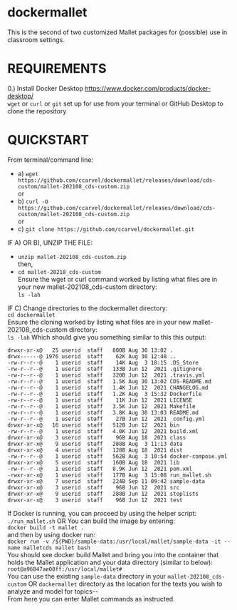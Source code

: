 # dockermallet
This is the second of two customized Mallet packages for (possible) use in classroom settings. <br>
# REQUIREMENTS<BR>
0.) Install Docker Desktop https://www.docker.com/products/docker-desktop/<br>
```wget``` or ```curl``` or ```git``` set up for use from your terminal or GitHub Desktop to clone the repository <br>
# QUICKSTART<BR>
From terminal/command line:<br>
- a)  ```wget https://github.com/ccarvel/dockermallet/releases/download/cds-custom/mallet-202108_cds-custom.zip```  
or  
- b) ```curl -O https://github.com/ccarvel/dockermallet/releases/download/cds-custom/mallet-202108_cds-custom.zip```  
or  
- c) ```git clone https://github.com/ccarvel/dockermallet.git```

IF A) OR B), UNZIP THE FILE:  
- ```unzip mallet-202108_cds-custom.zip```  
then,   
- ```cd mallet-20218_cds-custom```  
Ensure the wget or curl command worked by listing what files are in your new mallet-202108_cds-custom directory:  
```ls -lah```  

IF C)
Change directories to the dockermallet directory:  
```cd dockermallet```    
Ensure the cloning worked by listing what files are in your new mallet-202108_cds-custom directory:  
```ls -lah```
Which should give you something similar to this this output:  
```total 176
drwxr-xr-x@   25 userid  staff   800B Aug 30 13:02 .
drwx------@ 1976 userid  staff    62K Aug 30 12:48 ..
-rw-r--r--@    1 userid  staff    14K Aug  3 18:15 .DS_Store
-rw-r--r--@    1 userid  staff   133B Jun 12  2021 .gitignore
-rw-r--r--@    1 userid  staff   320B Jun 12  2021 .travis.yml
-rw-r--r--@    1 userid  staff   1.5K Aug 30 13:02 CDS-README.md
-rw-r--r--@    1 userid  staff   1.4K Jun 12  2021 CHANGELOG.md
-rw-r--r--@    1 userid  staff   1.2K Aug  3 15:32 Dockerfile
-rw-r--r--@    1 userid  staff    11K Jun 12  2021 LICENSE
-rw-r--r--@    1 userid  staff   3.5K Jun 12  2021 Makefile
-rw-r--r--@    1 userid  staff   3.8K Aug 30 13:03 README.md
-rw-r--r--@    1 userid  staff    27B Jun 12  2021 _config.yml
drwxr-xr-x@   16 userid  staff   512B Jun 12  2021 bin
-rw-r--r--@    1 userid  staff   4.0K Jun 12  2021 build.xml
drwxr-xr-x@    3 userid  staff    96B Aug 18  2021 class
drwxr-xr-x@    9 userid  staff   288B Aug  3 11:13 data
drwxr-xr-x@    4 userid  staff   128B Aug 18  2021 dist
-rw-r--r--@    1 userid  staff   562B Aug  3 10:54 docker-compose.yml
drwxr-xr-x@    5 userid  staff   160B Aug 18  2021 lib
-rw-r--r--@    1 userid  staff   8.9K Jun 12  2021 pom.xml
-rwxr-xr-x@    1 userid  staff   177B Aug  3 15:08 run_mallet.sh
drwxr-xr-x@    7 userid  staff   224B Sep 11 09:42 sample-data
drwxr-xr-x@    3 userid  staff    96B Jun 12  2021 src
drwxr-xr-x@    9 userid  staff   288B Jun 12  2021 stoplists
drwxr-xr-x@    3 userid  staff    96B Jun 12  2021 test
```   
   
If Docker is running, you can proceed by using the helper script:     
```./run_mallet.sh```
OR
You can build the image by entering:  
```docker build -t mallet .```  
and then by using docker run:  
```docker run -v /${PWD}/sample-data:/usr/local/mallet/sample-data -it --name malletcds mallet bash```     
You should see docker build Mallet and bring you into the container that holds the Mallet application and your data directory (similar to below):  
```root@a96847ae08ff:/usr/local/mallet#```   
You can use the existing ```sample-data``` directory in your ```mallet-202108_cds-custom``` OR ```dockermallet``` directory as the location for the texts you wish to analyze and model for topics--   
From here you can enter Mallet commands as instructed.  

